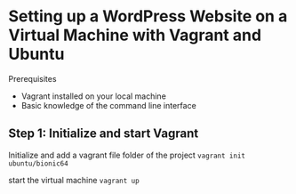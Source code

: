 # Setting up a WordPress Website on a Virtual Machine with Vagrant and Ubuntu

Prerequisites

- Vagrant installed on your local machine
- Basic knowledge of the command line interface

## Step 1: Initialize and start Vagrant

Initialize and add a vagrant file folder of the project
`vagrant init ubuntu/bionic64`

start the virtual machine
`vagrant up`
